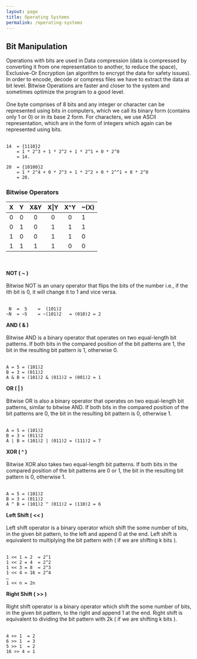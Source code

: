 ```yaml
---
layout: page
title: Operating Systems
permalink: /operating-systems
---
```


## Bit Manipulation<a name="bit-manipulation"></a>

Operations with bits are used in Data compression (data is compressed by converting it from one representation to another, to reduce the space), Exclusive-Or Encryption (an algorithm to encrypt the data for safety issues). In order to encode, decode or compress files we have to extract the data at bit level. Bitwise Operations are faster and closer to the system and sometimes optimize the program to a good level.
<br/><br/>
One byte comprises of 8 bits and any integer or character can be represented using bits in computers, which we call its binary form (contains only 1 or 0) or in its base 2 form. For characters, we use ASCII representation, which are in the form of integers which again can be represented using bits.
<br/><br/>

```
14  = {1110}2
    = 1 * 2^3 + 1 * 2^2 + 1 * 2^1 + 0 * 2^0
    = 14.

20  = {10100}2
    = 1 * 2^4 + 0 * 2^3 + 1 * 2^2 + 0 * 2^^1 + 0 * 2^0
    = 20.
```

### Bitwise Operators

|  X  |  Y  | X&Y | X&#124;Y | X^Y | ~(X) |
| :-: | :-: | :-: | :------: | :-: | ---- |
|  0  |  0  |  0  |    0     |  0  | 1    |
|  0  |  1  |  0  |    1     |  1  | 1    |
|  1  |  0  |  0  |    1     |  1  | 0    |
|  1  |  1  |  1  |    1     |  0  | 0    |

<br/><br/>**NOT ( ~ )**<br/><br/>
Bitwise NOT is an unary operator that flips the bits of the number i.e., if the ith bit is 0, it will change it to 1 and vice versa.
<br/><br/>

```
 N  =  5    =  (101)2
~N  = ~5    = ~(101)2   = (010)2 = 2
```

**AND ( & )**<br/><br/>
Bitwise AND is a binary operator that operates on two equal-length bit patterns. If both bits in the compared position of the bit patterns are 1, the bit in the resulting bit pattern is 1, otherwise 0.
<br/><br/>

```
A = 5 = (101)2
B = 3 = (011)2
A & B = (101)2 & (011)2 = (001)2 = 1
```

**OR ( | )**<br/><br/>
Bitwise OR is also a binary operator that operates on two equal-length bit patterns, similar to bitwise AND. If both bits in the compared position of the bit patterns are 0, the bit in the resulting bit pattern is 0, otherwise 1.
<br/><br/>

```
A = 5 = (101)2
B = 3 = (011)2
A | B = (101)2 | (011)2 = (111)2 = 7
```

**XOR ( ^ )**<br/><br/>
Bitwise XOR also takes two equal-length bit patterns. If both bits in the compared position of the bit patterns are 0 or 1, the bit in the resulting bit pattern is 0, otherwise 1.
<br/><br/>

```
A = 5 = (101)2
B = 3 = (011)2
A ^ B = (101)2 ^ (011)2 = (110)2 = 6
```

**Left Shift ( << )**<br/><br/>
Left shift operator is a binary operator which shift the some number of bits, in the given bit pattern, to the left and append 0 at the end. Left shift is equivalent to multiplying the bit pattern with ( if we are shifting k bits ).
<br/><br/>

```
1 << 1 = 2  = 2^1
1 << 2 = 4  = 2^2
1 << 3 = 8  = 2^3
1 << 4 = 16 = 2^4
…
1 << n = 2n
```

**Right Shift ( >> )**<br/><br/>
Right shift operator is a binary operator which shift the some number of bits, in the given bit pattern, to the right and append 1 at the end. Right shift is equivalent to dividing the bit pattern with 2k ( if we are shifting k bits ).
<br/><br/>

```
4 >> 1  = 2
6 >> 1  = 3
5 >> 1  = 2
16 >> 4 = 1
```
